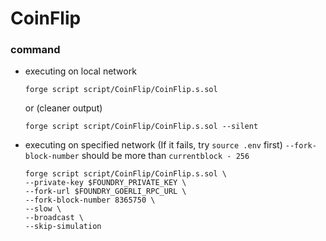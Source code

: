 # CoinFlip
### command
- executing on local network
    ```
    forge script script/CoinFlip/CoinFlip.s.sol
    ```
    or (cleaner output)
    ```
    forge script script/CoinFlip/CoinFlip.s.sol --silent
    ```
- executing on specified network (If it fails, try `source .env` first)
    `--fork-block-number` should be more than `currentblock - 256`
    ```
    forge script script/CoinFlip/CoinFlip.s.sol \
    --private-key $FOUNDRY_PRIVATE_KEY \
    --fork-url $FOUNDRY_GOERLI_RPC_URL \
    --fork-block-number 8365750 \
    --slow \
    --broadcast \
    --skip-simulation
    ```
